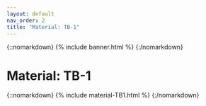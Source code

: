 ```yaml
---
layout: default
nav_order: 2
title: "Material: TB-1"
---
```


{::nomarkdown} 
{% include banner.html %}
{:/nomarkdown}

# Material: TB-1

{::nomarkdown} 
{% include material-TB1.html %} 
{:/nomarkdown}
